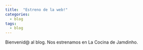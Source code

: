 ```yaml
---
title:  "Estreno de la web!"
categories: 
  - blog
tags:
  - blog
---
```


Bienvenid@ al blog. Nos estrenamos en La Cocina de Jamdinho.
